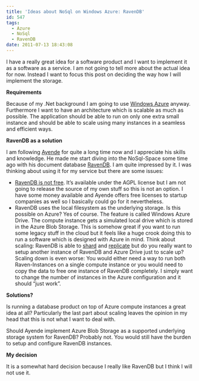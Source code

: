```yaml
---
title: 'Ideas about NoSql on Windows Azure: RavenDB'
id: 547
tags:
  - Azure
  - NoSql
  - RavenDB
date: 2011-07-13 18:43:08
---
```


I have a really great idea for a software product and I want to implement it as a software as a service. I am not going to tell more about the actual idea for now. Instead I want to focus this post on deciding the way how I will implement the storage.

**Requirements**

Because of my .Net background I am going to use [Windows Azure](http://www.microsoft.com/windowsazure/) anyway.
Furthermore I want to have an architecture which is scalable as much as possible. The application should be able to run on only one extra small instance and should be able to scale using many instances in a seamless and efficient ways.

**RavenDB as a solution**

I am following [Ayende](http://ayende.com/blog) for quite a long time now and I appreciate his skills and knowledge. He made me start diving into the NoSql-Space some time ago with his document database [RavenDB](http://ravendb.net/). I am quite impressed by it. I was thinking about using it for my service but there are some issues:

*   [RavenDB is not free](http://ravendb.net/licensing). It’s available under the AGPL license but I am not going to release the source of my own stuff so this is not an option. I have some money available and Ayende offers free licenses to startup companies as well so I basically could go for it nevertheless.
*   RavenDB uses the local filesystem as the underlying storage. Is this possible on Azure? Yes of course. The feature is called Windows Azure Drive. The compute instance gets a simulated local drive which is stored in the Azure Blob Storage. This is somehow great if you want to run some legacy stuff in the cloud but it feels like a huge crook doing this to run a software which is designed with Azure in mind.
Think about scaling: RavenDB is able to [shard](http://ravendb.net/docs/article-page/3.5/csharp/server/scaling-out/sharding/how-to-setup-sharding) and [replicate](http://ravendb.net/docs/article-page/3.5/csharp/server/scaling-out/replication/how-replication-works) but do you really want to setup another instance of RavenDB and Azure Drive just to scale up?
Scaling down is even worse: You would either need a way to run both Raven-Instances on a single compute instance or you would need to copy the data to free one instance of RavenDB completely. I simply want to change the number of instances in the Azure configuration and it should “just work”.

**Solutions?**

Is running a database product on top of Azure compute instances a great idea at all? Particularly the last part about scaling leaves the opinion in my head that this is not what I want to deal with.

Should Ayende implement Azure Blob Storage as a supported underlying storage system for RavenDB? Probably not. You would still have the burden to setup and configure RavenDB instances.

**My decision**

It is a somewhat hard decision because I really like RavenDB but I think I will not use it.
